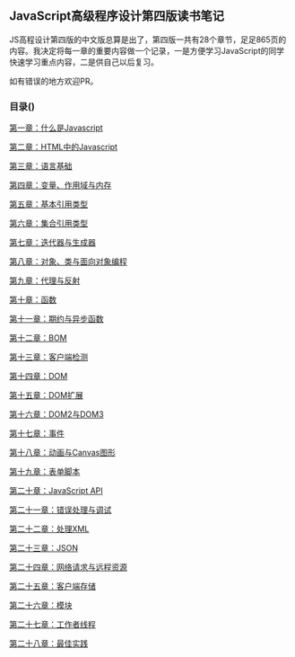 ## JavaScript高级程序设计第四版读书笔记

JS高程设计第四版的中文版总算是出了，第四版一共有28个章节，足足865页的内容。我决定将每一章的重要内容做一个记录，一是方便学习JavaScript的同学快速学习重点内容，二是供自己以后复习。

如有错误的地方欢迎PR。

### 目录()

[第一章：什么是Javascript]()

[第二章：HTML中的Javascript]()

[第三章：语言基础]()

[第四章：变量、作用域与内存]()

[第五章：基本引用类型]()

[第六章：集合引用类型]()

[第七章：迭代器与生成器]()

[第八章：对象、类与面向对象编程]()

[第九章：代理与反射]()

[第十章：函数]()

[第十一章：期约与异步函数]()

[第十二章：BOM]()

[第十三章：客户端检测]()

[第十四章：DOM]()

[第十五章：DOM扩展]()

[第十六章：DOM2与DOM3]()

[第十七章：事件]()

[第十八章：动画与Canvas图形]()

[第十九章：表单脚本]()

[第二十章：JavaScript API]()

[第二十一章：错误处理与调试]()

[第二十二章：处理XML]()

[第二十三章：JSON]()

[第二十四章：网络请求与远程资源]()

[第二十五章：客户端存储]()

[第二十六章：模块]()

[第二十七章：工作者线程]()

[第二十八章：最佳实践]()





